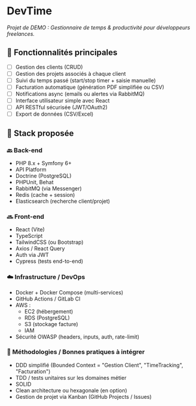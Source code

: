 # DevTime
_Projet de DEMO : Gestionnaire de temps & productivité pour développeurs freelances._


## 🧱 Fonctionnalités principales
- [ ] Gestion des clients (CRUD)
- [ ] Gestion des projets associés à chaque client
- [ ] Suivi du temps passé (start/stop timer + saisie manuelle)
- [ ] Facturation automatique (génération PDF simplifiée ou CSV)
- [ ] Notifications async (emails ou alertes via RabbitMQ)
- [ ] Interface utilisateur simple avec React
- [ ] API RESTful sécurisée (JWT/OAuth2)
- [ ] Export de données (CSV/Excel)

## 🧰 Stack proposée
### 🔙 Back-end
* PHP 8.x + Symfony 6+
* API Platform
* Doctrine (PostgreSQL)
* PHPUnit, Behat
* RabbitMQ (via Messenger)
* Redis (cache + session)
* Elasticsearch (recherche client/projet)

### 🔜 Front-end
* React (Vite)
* TypeScript
* TailwindCSS (ou Bootstrap)
* Axios / React Query
* Auth via JWT
* Cypress (tests end-to-end)

### ☁️ Infrastructure / DevOps
* Docker + Docker Compose (multi-services)
* GitHub Actions / GitLab CI
* AWS :
   * EC2 (hébergement)
   * RDS (PostgreSQL)
   * S3 (stockage facture)
   * IAM
* Sécurité OWASP (headers, inputs, auth, rate-limit)

### 🧠 Méthodologies / Bonnes pratiques à intégrer
* DDD simplifié (Bounded Context = "Gestion Client", "TimeTracking", "Facturation")
* TDD / tests unitaires sur les domaines métier
* SOLID
* Clean architecture ou hexagonale (en option)
* Gestion de projet via Kanban (GitHub Projects / Issues)

